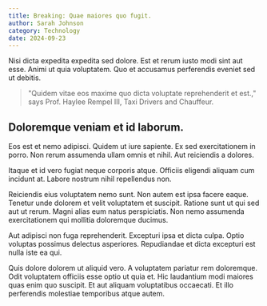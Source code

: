 ```yaml
---
title: Breaking: Quae maiores quo fugit.
author: Sarah Johnson
category: Technology
date: 2024-09-23
---
```


Nisi dicta expedita expedita sed dolore. Est et rerum iusto modi sint aut esse. Animi ut quia voluptatem. Quo et accusamus perferendis eveniet sed ut debitis.

> "Quidem vitae eos maxime quo dicta voluptate reprehenderit et est.," says Prof. Haylee Rempel III, Taxi Drivers and Chauffeur.

## Doloremque veniam et id laborum.

Eos est et nemo adipisci. Quidem ut iure sapiente. Ex sed exercitationem in porro. Non rerum assumenda ullam omnis et nihil. Aut reiciendis a dolores.

Itaque et id vero fugiat neque corporis atque. Officiis eligendi aliquam cum incidunt at. Labore nostrum nihil repellendus non.

Reiciendis eius voluptatem nemo sunt. Non autem est ipsa facere eaque. Tenetur unde dolorem et velit voluptatem et suscipit. Ratione sunt ut qui sed aut ut rerum. Magni alias eum natus perspiciatis. Non nemo assumenda exercitationem qui mollitia doloremque ducimus.

Aut adipisci non fuga reprehenderit. Excepturi ipsa et dicta culpa. Optio voluptas possimus delectus asperiores. Repudiandae et dicta excepturi est nulla iste ea qui.

Quis dolore dolorem ut aliquid vero. A voluptatem pariatur rem doloremque. Odit voluptatem officiis esse optio ut quia et. Hic laudantium modi maiores quas enim quo suscipit. Et aut aliquam voluptatibus occaecati. Et illo perferendis molestiae temporibus atque autem.